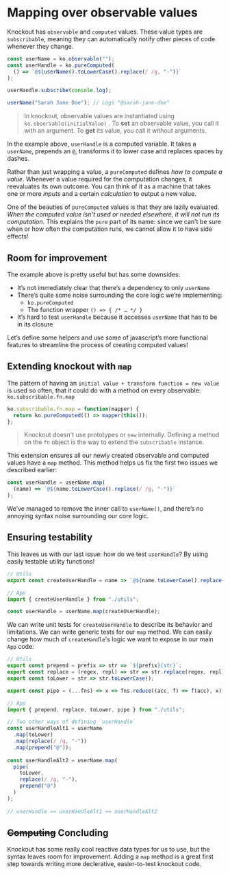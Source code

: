 # Mapping over observable values

Knockout has `observable` and `computed` values. These value types are `subscribable`, meaning they can automatically notify other pieces of code whenever they change.

```js
const userName = ko.observable("");
const userHandle = ko.pureComputed(
  () => `@${userName().toLowerCase().replace(/ /g, "-")}`
);

userHandle.subscribe(console.log);

userName("Sarah Jane Doe"); // Logs "@sarah-jane-doe"
```

> In knockout, observable values are instantiated using `ko.observable(initialValue)` . To **set** an observable value, you call it with an argument. To **get** its value, you call it without arguments.  

In the example above, `userHandle` is a computed variable. It takes a `userName`, prepends an `@`, transforms it to lower case and replaces spaces by dashes.

Rather than just wrapping a value, a `pureComputed` defines *how to compute a value*. Whenever a value required for the computation changes, it reevaluates its own outcome. You can think of it as a machine that takes one or more *inputs* and a certain *calculation* to output a new value.

One of the beauties of `pureComputed` values is that they are lazily evaluated. *When the computed value isn't used or needed elsewhere, it will not run its computation*. This explains the `pure` part of its name: since we can't be sure when or how often the computation runs, we cannot allow it to have side effects!

## Room for improvement

The example above is pretty useful but has some downsides:

 - It’s not immediately clear that there’s a dependency to only `userName`
 - There’s quite some noise surrounding the core logic we’re implementing:
    - `ko.pureComputed`
    - The function wrapper `() => { /* … */ }`
 - It’s hard to test `userHandle` because it accesses `userName` that has to be in its closure

Let’s define some helpers and use some of javascript’s more functional features to streamline the process of creating computed values!

## Extending knockout with `map`
The pattern of having an `initial value + transform function = new value` is used so often, that it could do with a method on every observable: `ko.subscribable.fn.map`

```js
ko.subscribable.fn.map = function(mapper) {
  return ko.pureComputed(() => mapper(this());
};	
```
> Knockout doesn't use prototypes or `new` internally. Defining a method on the `fn` object is the way to extend the `subscribable` instance.

This extension ensures all our newly created observable and computed values have a `map` method. This method helps us fix the first two issues we described earlier:

```js
const userHandle = userName.map(
  (name) => `@${name.toLowerCase().replace(/ /g, "-")}`
);
```

We’ve managed to remove the inner call to `userName()`, and there’s no annoying syntax noise surrounding our core logic.

## Ensuring testability
This leaves us with our last issue: how do we test `userHandle`? By using easily testable utility functions!

```js
// Utils
export const createUserHandle = name => `@${name.toLowerCase().replace(/ /g, "-")}`;

// App
import { createUserHandle } from "./utils";

const userHandle = userName.map(createUserHandle);
```

We can write unit tests for `createUserHandle` to describe its behavior and limitations. We can write generic tests for our `map` method. We can easily change how much of `createHandle`'s logic we want to expose in our main `App` code:

```js
// Utils
export const prepend = prefix => str => `${prefix}{str}`;
export const replace = (regex, repl) => str => str.replace(regex, repl);
export const toLower = str => str.toLowerCase();

export const pipe = (...fns) => x => fns.reduce((acc, f) => f(acc), x);

// App
import { prepend, replace, toLower, pipe } from "./utils";

// Two other ways of defining `userHandle`
const userHandleAlt1 = userName
  .map(toLower)
  .map(replace(/ /g, "-"))
  .map(prepend("@"));
  
const userHandleAlt2 = userName.map(
  pipe(
    toLower,
    replace(/ /g, "-"),
    prepend("@")
  )
);
  
// userHandle ≈≈ userHandleAlt1 ≈≈ userHandleAlt2
```

## ~~Computing~~ Concluding
Knockout has some really cool reactive data types for us to use, but the syntax leaves room for improvement. Adding a `map` method is a great first step towards writing more declerative, easier-to-test knockout code.
